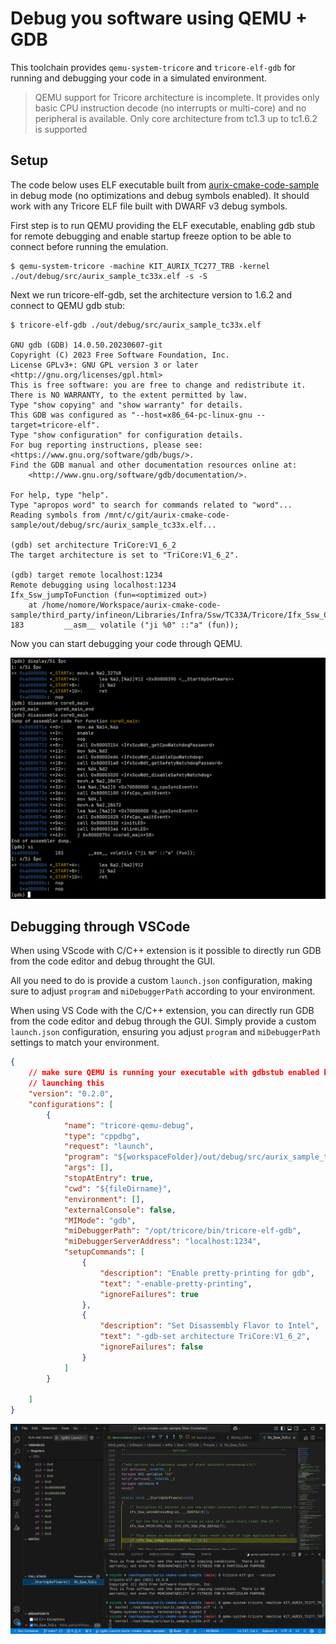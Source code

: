 # Debug you software using QEMU + GDB

This toolchain provides `qemu-system-tricore` and `tricore-elf-gdb` for running
and debugging your code in a simulated environment.

> QEMU support for Tricore architecture is incomplete. It provides only basic
> CPU instruction decode (no interrupts or multi-core) and no peripheral is
> available. Only core architecture from tc1.3 up to tc1.6.2 is supported

## Setup

The code below uses ELF executable built from
[aurix-cmake-code-sample](https://github.com/NoMore201/aurix-cmake-code-sample)
in debug mode (no optimizations and debug symbols enabled). It should work with
any Tricore ELF file built with DWARF v3 debug symbols.

First step is to run QEMU providing the ELF executable, enabling gdb stub for
remote debugging and enable startup freeze option to be able to connect before
running the emulation.

```
$ qemu-system-tricore -machine KIT_AURIX_TC277_TRB -kernel ./out/debug/src/aurix_sample_tc33x.elf -s -S
```

Next we run tricore-elf-gdb, set the architecture version to 1.6.2 and connect
to QEMU gdb stub:

```
$ tricore-elf-gdb ./out/debug/src/aurix_sample_tc33x.elf

GNU gdb (GDB) 14.0.50.20230607-git
Copyright (C) 2023 Free Software Foundation, Inc.
License GPLv3+: GNU GPL version 3 or later <http://gnu.org/licenses/gpl.html>
This is free software: you are free to change and redistribute it.
There is NO WARRANTY, to the extent permitted by law.
Type "show copying" and "show warranty" for details.
This GDB was configured as "--host=x86_64-pc-linux-gnu --target=tricore-elf".
Type "show configuration" for configuration details.
For bug reporting instructions, please see:
<https://www.gnu.org/software/gdb/bugs/>.
Find the GDB manual and other documentation resources online at:
    <http://www.gnu.org/software/gdb/documentation/>.

For help, type "help".
Type "apropos word" to search for commands related to "word"...
Reading symbols from /mnt/c/git/aurix-cmake-code-sample/out/debug/src/aurix_sample_tc33x.elf...

(gdb) set architecture TriCore:V1_6_2
The target architecture is set to "TriCore:V1_6_2".

(gdb) target remote localhost:1234
Remote debugging using localhost:1234
Ifx_Ssw_jumpToFunction (fun=<optimized out>)
    at /home/nomore/Workspace/aurix-cmake-code-sample/third_party/infineon/Libraries/Infra/Ssw/TC33A/Tricore/Ifx_Ssw_CompilersGnuc.h:183
183         __asm__ volatile ("ji %0" ::"a" (fun));
```

Now you can start debugging your code through QEMU.

![gdb example](./gdb-screen.png)

## Debugging through VSCode

When using VScode with C/C++ extension is it possible to directly run GDB from
the code editor and debug throught the GUI.

All you need to do is provide a custom `launch.json` configuration, making sure
to adjust `program` and `miDebuggerPath` according to your environment.

When using VS Code with the C/C++ extension, you can directly run GDB from the
code editor and debug through the GUI. Simply provide a custom `launch.json`
configuration, ensuring you adjust `program` and `miDebuggerPath` settings
to match your environment.

```json
{
    // make sure QEMU is running your executable with gdbstub enabled before
    // launching this
    "version": "0.2.0",
    "configurations": [
        {
            "name": "tricore-qemu-debug",
            "type": "cppdbg",
            "request": "launch",
            "program": "${workspaceFolder}/out/debug/src/aurix_sample_tc33x.elf",
            "args": [],
            "stopAtEntry": true,
            "cwd": "${fileDirname}",
            "environment": [],
            "externalConsole": false,
            "MIMode": "gdb",
            "miDebuggerPath": "/opt/tricore/bin/tricore-elf-gdb",
            "miDebuggerServerAddress": "localhost:1234",
            "setupCommands": [
                {
                    "description": "Enable pretty-printing for gdb",
                    "text": "-enable-pretty-printing",
                    "ignoreFailures": true
                },
                {
                    "description": "Set Disassembly Flavor to Intel",
                    "text": "-gdb-set architecture TriCore:V1_6_2",
                    "ignoreFailures": false
                }
            ]
        }

    ]
}
```

![vscode debugging session](./vscode-debug-example.png)
